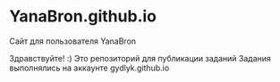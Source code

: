 # YanaBron.github.io
Сайт для пользователя YanaBron

Здравствуйте! :) Это репозиторий для публикации заданий
Задания выполнялись на аккаунте  gydlyk.github.io
